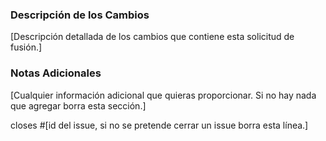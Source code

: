 ### Descripción de los Cambios

[Descripción detallada de los cambios que contiene esta solicitud de fusión.]

### Notas Adicionales

[Cualquier información adicional que quieras proporcionar. Si no hay nada que agregar borra esta sección.]

closes #[id del issue, si no se pretende cerrar un issue borra esta línea.]